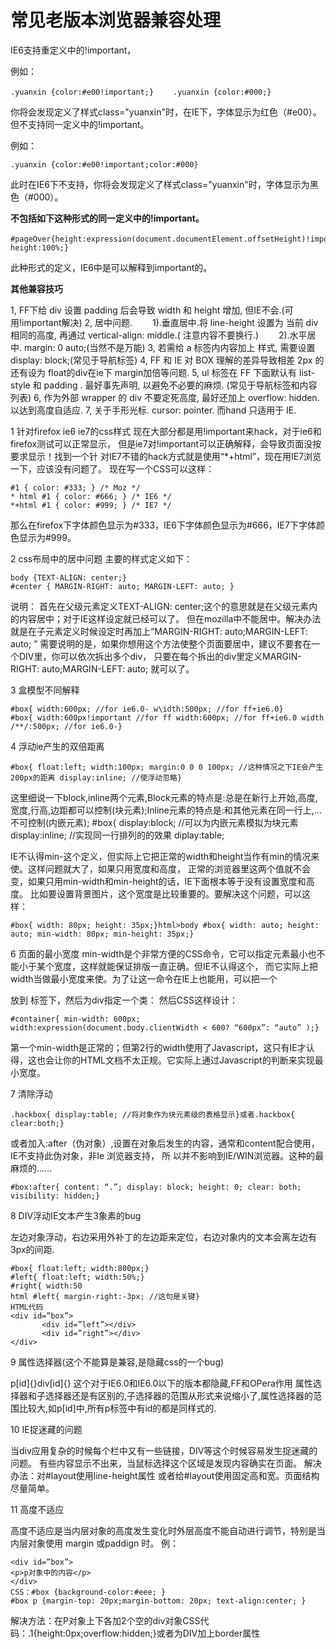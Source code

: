 # 常见老版本浏览器兼容处理

IE6支持重定义中的!important，

例如：　　



```
.yuanxin {color:#e00!important;} 　　.yuanxin {color:#000;} 
```

你将会发现定义了样式class="yuanxin"时，在IE下，字体显示为红色（#e00）。但不支持同一定义中的!important。

例如：　　



```
.yuanxin {color:#e00!important;color:#000}
```

此时在IE6下不支持，你将会发现定义了样式class="yuanxin"时，字体显示为黑色（#000）。　　

**不包括如下这种形式的同一定义中的!important。**　　



```
#pageOver{height:expression(document.documentElement.offsetHeight)!important; 　　height:100%;}
```

此种形式的定义，IE6中是可以解释到important的。

**其他兼容技巧**

1, FF下给 div 设置 padding 后会导致 width 和 height 增加, 但IE不会.(可用!important解决)
2, 居中问题.
　　1).垂直居中.将 line-height 设置为 当前 div 相同的高度, 再通过 vertical-align: middle.( 注意内容不要换行.)
　　2).水平居中. margin: 0 auto;(当然不是万能)
3, 若需给 a 标签内内容加上 样式, 需要设置 display: block;(常见于导航标签)
4, FF 和 IE 对 BOX 理解的差异导致相差 2px 的还有设为 float的div在ie下 margin加倍等问题.
5, ul 标签在 FF 下面默认有 list-style 和 padding . 最好事先声明, 以避免不必要的麻烦. (常见于导航标签和内容列表)
6, 作为外部 wrapper 的 div 不要定死高度, 最好还加上 overflow: hidden.以达到高度自适应.
7, 关于手形光标. cursor: pointer. 而hand 只适用于 IE.

1 针对firefox ie6 ie7的css样式
现在大部分都是用!important来hack，对于ie6和firefox测试可以正常显示，
但是ie7对!important可以正确解释，会导致页面没按要求显示！找到一个针
对IE7不错的hack方式就是使用“*+html”，现在用IE7浏览一下，应该没有问题了。
现在写一个CSS可以这样：



```
#1 { color: #333; } /* Moz */
* html #1 { color: #666; } /* IE6 */
*+html #1 { color: #999; } /* IE7 */
```

那么在firefox下字体颜色显示为#333，IE6下字体颜色显示为#666，IE7下字体颜色显示为#999。

2 css布局中的居中问题
主要的样式定义如下：



```
body {TEXT-ALIGN: center;}
#center { MARGIN-RIGHT: auto; MARGIN-LEFT: auto; }
```

说明：
首先在父级元素定义TEXT-ALIGN: center;这个的意思就是在父级元素内的内容居中；对于IE这样设定就已经可以了。
但在mozilla中不能居中。解决办法就是在子元素定义时候设定时再加上“MARGIN-RIGHT: auto;MARGIN-LEFT: auto; ”
需要说明的是，如果你想用这个方法使整个页面要居中，建议不要套在一个DIV里，你可以依次拆出多个div，
只要在每个拆出的div里定义MARGIN-RIGHT: auto;MARGIN-LEFT: auto; 就可以了。


3 盒模型不同解释

```
#box{ width:600px; //for ie6.0- w\idth:500px; //for ff+ie6.0}
#box{ width:600px!important //for ff width:600px; //for ff+ie6.0 width /**/:500px; //for ie6.0-}
```

4 浮动ie产生的双倍距离



```
#box{ float:left; width:100px; margin:0 0 0 100px; //这种情况之下IE会产生200px的距离 display:inline; //使浮动忽略}
```

这里细说一下block,inline两个元素,Block元素的特点是:总是在新行上开始,高度,宽度,行高,边距都可以控制(块元素);Inline元素的特点是:和其他元素在同一行上,…不可控制(内嵌元素);
\#box{ display:block; //可以为内嵌元素模拟为块元素 display:inline; //实现同一行排列的的效果 diplay:table;

IE不认得min-这个定义，但实际上它把正常的width和height当作有min的情况来使。这样问题就大了，如果只用宽度和高度，
正常的浏览器里这两个值就不会变，如果只用min-width和min-height的话，IE下面根本等于没有设置宽度和高度。
比如要设置背景图片，这个宽度是比较重要的。要解决这个问题，可以这样：



```
#box{ width: 80px; height: 35px;}html>body #box{ width: auto; height: auto; min-width: 80px; min-height: 35px;}
```


6 页面的最小宽度
min-width是个非常方便的CSS命令，它可以指定元素最小也不能小于某个宽度，这样就能保证排版一直正确。但IE不认得这个，
而它实际上把width当做最小宽度来使。为了让这一命令在IE上也能用，可以把一个<div> 放到 <body> 标签下，然后为div指定一个类：
然后CSS这样设计：



```
#container{ min-width: 600px; width:expression(document.body.clientWidth < 600? “600px”: “auto” );}
```

第一个min-width是正常的；但第2行的width使用了Javascript，这只有IE才认得，这也会让你的HTML文档不太正规。它实际上通过Javascript的判断来实现最小宽度。

7 清除浮动



```
.hackbox{ display:table; //将对象作为块元素级的表格显示}或者.hackbox{ clear:both;}
```

或者加入:after（伪对象）,设置在对象后发生的内容，通常和content配合使用，IE不支持此伪对象，非Ie 浏览器支持，
所 以并不影响到IE/WIN浏览器。这种的最麻烦的……



```
#box:after{ content: “.”; display: block; height: 0; clear: both; visibility: hidden;}
```



8 DIV浮动IE文本产生3象素的bug

左边对象浮动，右边采用外补丁的左边距来定位，右边对象内的文本会离左边有3px的间距.





```
#box{ float:left; width:800px;}
#left{ float:left; width:50%;}
#right{ width:50
html #left{ margin-right:-3px; //这句是关键}
HTML代码
<div id=”box”> 
       <div id=”left”></div> 
       <div id=”right”></div>
</div>
```


9 属性选择器(这个不能算是兼容,是隐藏css的一个bug)

p[id]{}div[id]{}
这个对于IE6.0和IE6.0以下的版本都隐藏,FF和OPera作用
属性选择器和子选择器还是有区别的,子选择器的范围从形式来说缩小了,属性选择器的范围比较大,如p[id]中,所有p标签中有id的都是同样式的.

10 IE捉迷藏的问题

当div应用复杂的时候每个栏中又有一些链接，DIV等这个时候容易发生捉迷藏的问题。
有些内容显示不出来，当鼠标选择这个区域是发现内容确实在页面。
解决办法：对#layout使用line-height属性 或者给#layout使用固定高和宽。页面结构尽量简单。

11 高度不适应

高度不适应是当内层对象的高度发生变化时外层高度不能自动进行调节，特别是当内层对象使用
margin 或paddign 时。
例：

```
<div id=”box”>
<p>p对象中的内容</p>
</div>
CSS：#box {background-color:#eee; }
#box p {margin-top: 20px;margin-bottom: 20px; text-align:center; }
```

解决方法：在P对象上下各加2个空的div对象CSS代码：.1{height:0px;overflow:hidden;}或者为DIV加上border属性